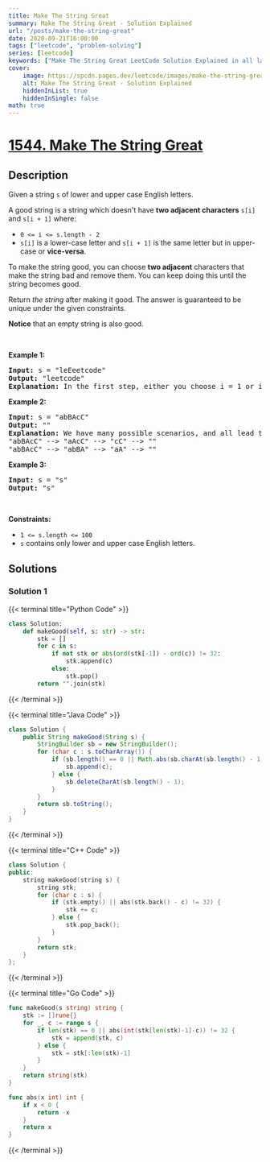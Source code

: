 ```yaml
---
title: Make The String Great
summary: Make The String Great - Solution Explained
url: "/posts/make-the-string-great"
date: 2020-09-21T16:00:00
tags: ["leetcode", "problem-solving"]
series: [leetcode]
keywords: ["Make The String Great LeetCode Solution Explained in all languages", "1544", "leetcode question 1544", "Make The String Great", "LeetCode", "leetcode solution in Python3 C++ Java Go PHP Ruby Swift TypeScript Rust C# JavaScript C", "GeeksforGeeks", "InterviewBit", "Coding Ninjas", "HackerRank", "HackerEarth", "CodeChef", "TopCoder", "AlgoExpert", "freeCodeCamp", "Codeforces", "GitHub", "AtCoder", "Samir Paul"]
cover:
    image: https://spcdn.pages.dev/leetcode/images/make-the-string-great.webp
    alt: Make The String Great - Solution Explained
    hiddenInList: true
    hiddenInSingle: false
math: true
---
```



# [1544. Make The String Great](https://leetcode.com/problems/make-the-string-great)


## Description

<p>Given a string <code>s</code> of lower and upper case English letters.</p>

<p>A good string is a string which doesn&#39;t have <strong>two adjacent characters</strong> <code>s[i]</code> and <code>s[i + 1]</code> where:</p>

<ul>
	<li><code>0 &lt;= i &lt;= s.length - 2</code></li>
	<li><code>s[i]</code> is a lower-case letter and <code>s[i + 1]</code> is the same letter but in upper-case or <strong>vice-versa</strong>.</li>
</ul>

<p>To make the string good, you can choose <strong>two adjacent</strong> characters that make the string bad and remove them. You can keep doing this until the string becomes good.</p>

<p>Return <em>the string</em> after making it good. The answer is guaranteed to be unique under the given constraints.</p>

<p><strong>Notice</strong> that an empty string is also good.</p>

<p>&nbsp;</p>
<p><strong class="example">Example 1:</strong></p>

<pre>
<strong>Input:</strong> s = &quot;leEeetcode&quot;
<strong>Output:</strong> &quot;leetcode&quot;
<strong>Explanation:</strong> In the first step, either you choose i = 1 or i = 2, both will result &quot;leEeetcode&quot; to be reduced to &quot;leetcode&quot;.
</pre>

<p><strong class="example">Example 2:</strong></p>

<pre>
<strong>Input:</strong> s = &quot;abBAcC&quot;
<strong>Output:</strong> &quot;&quot;
<strong>Explanation:</strong> We have many possible scenarios, and all lead to the same answer. For example:
&quot;abBAcC&quot; --&gt; &quot;aAcC&quot; --&gt; &quot;cC&quot; --&gt; &quot;&quot;
&quot;abBAcC&quot; --&gt; &quot;abBA&quot; --&gt; &quot;aA&quot; --&gt; &quot;&quot;
</pre>

<p><strong class="example">Example 3:</strong></p>

<pre>
<strong>Input:</strong> s = &quot;s&quot;
<strong>Output:</strong> &quot;s&quot;
</pre>

<p>&nbsp;</p>
<p><strong>Constraints:</strong></p>

<ul>
	<li><code>1 &lt;= s.length &lt;= 100</code></li>
	<li><code>s</code> contains only lower and upper case English letters.</li>
</ul>

## Solutions

### Solution 1

<!-- tabs:start -->

{{< terminal title="Python Code" >}}
```python
class Solution:
    def makeGood(self, s: str) -> str:
        stk = []
        for c in s:
            if not stk or abs(ord(stk[-1]) - ord(c)) != 32:
                stk.append(c)
            else:
                stk.pop()
        return "".join(stk)
```
{{< /terminal >}}

{{< terminal title="Java Code" >}}
```java
class Solution {
    public String makeGood(String s) {
        StringBuilder sb = new StringBuilder();
        for (char c : s.toCharArray()) {
            if (sb.length() == 0 || Math.abs(sb.charAt(sb.length() - 1) - c) != 32) {
                sb.append(c);
            } else {
                sb.deleteCharAt(sb.length() - 1);
            }
        }
        return sb.toString();
    }
}
```
{{< /terminal >}}

{{< terminal title="C++ Code" >}}
```cpp
class Solution {
public:
    string makeGood(string s) {
        string stk;
        for (char c : s) {
            if (stk.empty() || abs(stk.back() - c) != 32) {
                stk += c;
            } else {
                stk.pop_back();
            }
        }
        return stk;
    }
};
```
{{< /terminal >}}

{{< terminal title="Go Code" >}}
```go
func makeGood(s string) string {
	stk := []rune{}
	for _, c := range s {
		if len(stk) == 0 || abs(int(stk[len(stk)-1]-c)) != 32 {
			stk = append(stk, c)
		} else {
			stk = stk[:len(stk)-1]
		}
	}
	return string(stk)
}

func abs(x int) int {
	if x < 0 {
		return -x
	}
	return x
}
```
{{< /terminal >}}

<!-- tabs:end -->

<!-- end -->
